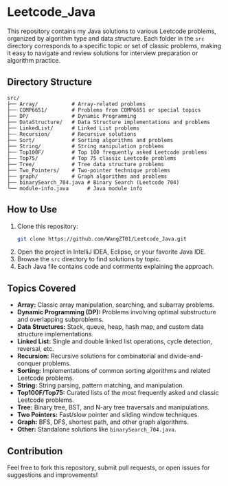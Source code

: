 # Leetcode_Java

This repository contains my Java solutions to various Leetcode problems, organized by algorithm type and data structure. Each folder in the `src` directory corresponds to a specific topic or set of classic problems, making it easy to navigate and review solutions for interview preparation or algorithm practice.

## Directory Structure

```
src/
├── Array/           # Array-related problems
├── COMP6651/        # Problems from COMP6651 or special topics
├── DP/              # Dynamic Programming
├── DataStructure/   # Data Structure implementations and problems
├── LinkedList/      # Linked List problems
├── Recursion/       # Recursive solutions
├── Sort/            # Sorting algorithms and problems
├── String/          # String manipulation problems
├── Top100F/         # Top 100 frequently asked Leetcode problems
├── Top75/           # Top 75 classic Leetcode problems
├── Tree/            # Tree data structure problems
├── Two_Pointers/    # Two-pointer technique problems
├── graph/           # Graph algorithms and problems
├── binarySearch_704.java # Binary Search (Leetcode 704)
└── module-info.java      # Java module info
```

## How to Use

1. Clone this repository:
   ```bash
   git clone https://github.com/WangZT01/Leetcode_Java.git
   ```
2. Open the project in IntelliJ IDEA, Eclipse, or your favorite Java IDE.
3. Browse the `src` directory to find solutions by topic.
4. Each Java file contains code and comments explaining the approach.

## Topics Covered

- **Array:** Classic array manipulation, searching, and subarray problems.
- **Dynamic Programming (DP):** Problems involving optimal substructure and overlapping subproblems.
- **Data Structures:** Stack, queue, heap, hash map, and custom data structure implementations.
- **Linked List:** Single and double linked list operations, cycle detection, reversal, etc.
- **Recursion:** Recursive solutions for combinatorial and divide-and-conquer problems.
- **Sorting:** Implementations of common sorting algorithms and related Leetcode problems.
- **String:** String parsing, pattern matching, and manipulation.
- **Top100F/Top75:** Curated lists of the most frequently asked and classic Leetcode problems.
- **Tree:** Binary tree, BST, and N-ary tree traversals and manipulations.
- **Two Pointers:** Fast/slow pointer and sliding window techniques.
- **Graph:** BFS, DFS, shortest path, and other graph algorithms.
- **Other:** Standalone solutions like `binarySearch_704.java`.

## Contribution

Feel free to fork this repository, submit pull requests, or open issues for suggestions and improvements!
